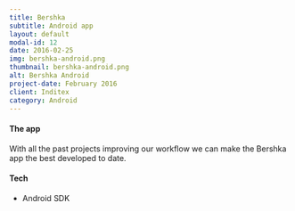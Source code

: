 ```yaml
---
title: Bershka
subtitle: Android app
layout: default
modal-id: 12
date: 2016-02-25
img: bershka-android.png
thumbnail: bershka-android.png
alt: Bershka Android
project-date: February 2016
client: Inditex
category: Android
---
```


#### The app
With all the past projects improving our workflow we can make the Bershka app the best developed to date.

#### Tech
- Android SDK